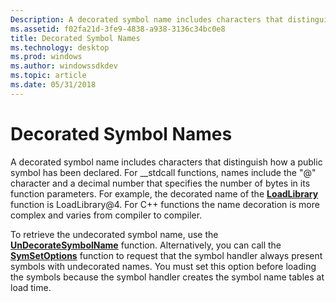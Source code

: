 ```yaml
---
Description: A decorated symbol name includes characters that distinguish how a public symbol has been declared.
ms.assetid: f02fa21d-3fe9-4838-a938-3136c34bc0e8
title: Decorated Symbol Names
ms.technology: desktop
ms.prod: windows
ms.author: windowssdkdev
ms.topic: article
ms.date: 05/31/2018
---
```


# Decorated Symbol Names

A decorated symbol name includes characters that distinguish how a public symbol has been declared. For \_\_stdcall functions, names include the "@" character and a decimal number that specifies the number of bytes in its function parameters. For example, the decorated name of the [**LoadLibrary**](https://msdn.microsoft.com/windows/desktop/d936b4dd-058c-48e1-834b-b47ef6d8ef65) function is LoadLibrary@4. For C++ functions the name decoration is more complex and varies from compiler to compiler.

To retrieve the undecorated symbol name, use the [**UnDecorateSymbolName**](/windows/desktop/api/Dbghelp/nf-dbghelp-undecoratesymbolname) function. Alternatively, you can call the [**SymSetOptions**](/windows/desktop/api/Dbghelp/nf-dbghelp-symsetoptions) function to request that the symbol handler always present symbols with undecorated names. You must set this option before loading the symbols because the symbol handler creates the symbol name tables at load time.

 

 



